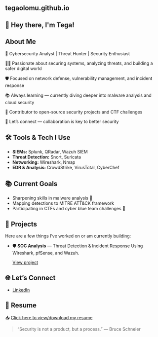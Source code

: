 ## tegaolomu.github.io
## 👋 Hey there, I'm Tega!
## About Me
🔐 Cybersecurity Analyst | Threat Hunter | Security Enthusiast

👨‍💻 Passionate about securing systems, analyzing threats, and building a safer digital world

🛡️ Focused on network defense, vulnerability management, and incident response

📚 Always learning — currently diving deeper into malware analysis and cloud security

📂 Contributor to open-source security projects and CTF challenges

💬 Let’s connect — collaboration is key to better security
## 🛠️ Tools & Tech I Use
- **SIEMs:** Splunk, QRadar, Wazuh SIEM  
- **Threat Detection:** Snort, Suricata  
- **Networking:** Wireshark, Nmap  
- **EDR & Analysis:** CrowdStrike, VirusTotal, CyberChef
## 📚 Current Goals
- Sharpening skills in malware analysis 🔬  
- Mapping detections to MITRE ATT&CK framework  
- Participating in CTFs and cyber blue team challenges 🎯
## 📕 Projects
Here are a few things I’ve worked on or am currently building:
- 🛡️ **SOC Analysis** — Threat Detection & Incident Response Using Wireshark, pfSense, and Wazuh.

  [View project](https://docs.google.com/document/d/1HmLHSrsswtHQDeUu549dVH2-WRR-29fgmo5iOn0ZW14/edit?usp=sharing)
## 🌐 Let’s Connect
- [LinkedIn](https://www.linkedin.com/in/otega-olomu)
## 📄 Resume
📥 [Click here to view/download my resume](https://drive.google.com/file/d/1y1dQ0V-GELY8KnWqGTWKAcjvvfeESsNn/view?usp=sharing)
> “Security is not a product, but a process.” — Bruce Schneier
